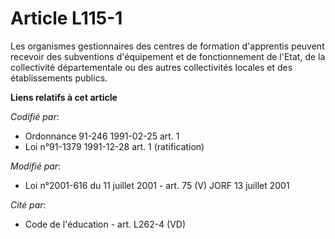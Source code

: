 # Article L115-1

Les organismes gestionnaires des centres de formation d'apprentis peuvent recevoir des subventions d'équipement et de
fonctionnement de l'Etat, de la collectivité départementale ou des autres collectivités locales et des établissements
publics.

**Liens relatifs à cet article**

_Codifié par_:

  - Ordonnance 91-246 1991-02-25 art. 1
  - Loi n°91-1379 1991-12-28 art. 1 (ratification)

_Modifié par_:

  - Loi n°2001-616 du 11 juillet 2001 - art. 75 (V) JORF 13 juillet 2001

_Cité par_:

  - Code de l'éducation - art. L262-4 (VD)
